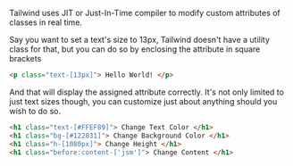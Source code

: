 Tailwind uses JIT or Just-In-Time compiler to modify custom attributes of classes in real time.

Say you want to set a text's size to 13px, Tailwind doesn't have a utility class for that, but you can do so by enclosing the attribute in square brackets

```html title:JIT.jsx
<p class="text-[13px]"> Hello World! </p>
```

And that will display the assigned attribute correctly. It's not only limited to just text sizes though, you can customize just about anything should you wish to do so.

```html title:JIT.jsx
<h1 class="text-[#FFEF89]"> Change Text Color </h1>
<h1 class="bg-[#122831]"> Change Background Color </h1>
<h1 class="h-[1080px]"> Change Height </h1>
<h1 class="before:content-['jsm']"> Change Content </h1>
```

